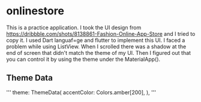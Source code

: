 # onlinestore
This is a practice application. I took the UI design from https://dribbble.com/shots/8138861-Fashion-Online-App-Store and I tried to copy it. 
I used Dart languaf=ge and flutter to implement this UI. I faced a problem while using ListView. When I scrolled there was a shadow at the end of screen that didn't match the theme of my UI. Then I figured out that you can control it by using the theme under the MaterialApp().   


## Theme Data
'''
 theme: ThemeData(
      accentColor: Colors.amber[200],
    ),
    '''
